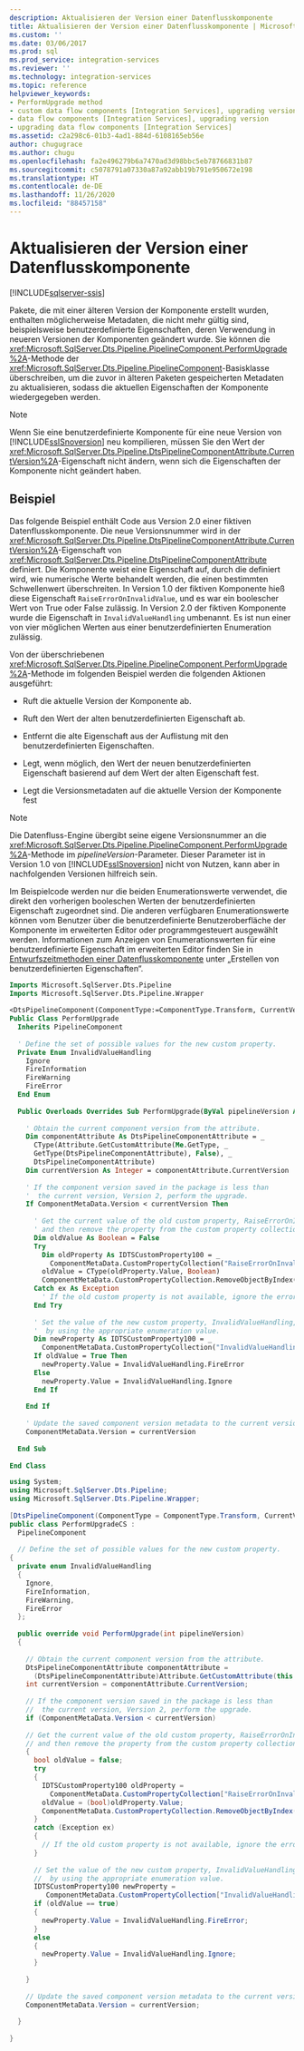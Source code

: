 ```yaml
---
description: Aktualisieren der Version einer Datenflusskomponente
title: Aktualisieren der Version einer Datenflusskomponente | Microsoft-Dokumentation
ms.custom: ''
ms.date: 03/06/2017
ms.prod: sql
ms.prod_service: integration-services
ms.reviewer: ''
ms.technology: integration-services
ms.topic: reference
helpviewer_keywords:
- PerformUpgrade method
- custom data flow components [Integration Services], upgrading version
- data flow components [Integration Services], upgrading version
- upgrading data flow components [Integration Services]
ms.assetid: c2a298c6-01b3-4ad1-884d-6108165eb56e
author: chugugrace
ms.author: chugu
ms.openlocfilehash: fa2e496279b6a7470ad3d98bbc5eb78766831b87
ms.sourcegitcommit: c5078791a07330a87a92abb19b791e950672e198
ms.translationtype: HT
ms.contentlocale: de-DE
ms.lasthandoff: 11/26/2020
ms.locfileid: "88457158"
---
```

# <a name="upgrading-the-version-of-a-data-flow-component"></a>Aktualisieren der Version einer Datenflusskomponente

[!INCLUDE[sqlserver-ssis](../../../includes/applies-to-version/sqlserver-ssis.md)]


  Pakete, die mit einer älteren Version der Komponente erstellt wurden, enthalten möglicherweise Metadaten, die nicht mehr gültig sind, beispielsweise benutzerdefinierte Eigenschaften, deren Verwendung in neueren Versionen der Komponenten geändert wurde. Sie können die <xref:Microsoft.SqlServer.Dts.Pipeline.PipelineComponent.PerformUpgrade%2A>-Methode der <xref:Microsoft.SqlServer.Dts.Pipeline.PipelineComponent>-Basisklasse überschreiben, um die zuvor in älteren Paketen gespeicherten Metadaten zu aktualisieren, sodass die aktuellen Eigenschaften der Komponente wiedergegeben werden.  
  
> [!NOTE]  
>  Wenn Sie eine benutzerdefinierte Komponente für eine neue Version von [!INCLUDE[ssISnoversion](../../../includes/ssisnoversion-md.md)] neu kompilieren, müssen Sie den Wert der <xref:Microsoft.SqlServer.Dts.Pipeline.DtsPipelineComponentAttribute.CurrentVersion%2A>-Eigenschaft nicht ändern, wenn sich die Eigenschaften der Komponente nicht geändert haben.  
  
## <a name="example"></a>Beispiel  
 Das folgende Beispiel enthält Code aus Version 2.0 einer fiktiven Datenflusskomponente. Die neue Versionsnummer wird in der <xref:Microsoft.SqlServer.Dts.Pipeline.DtsPipelineComponentAttribute.CurrentVersion%2A>-Eigenschaft von <xref:Microsoft.SqlServer.Dts.Pipeline.DtsPipelineComponentAttribute> definiert. Die Komponente weist eine Eigenschaft auf, durch die definiert wird, wie numerische Werte behandelt werden, die einen bestimmten Schwellenwert überschreiten. In Version 1.0 der fiktiven Komponente hieß diese Eigenschaft `RaiseErrorOnInvalidValue`, und es war ein boolescher Wert von True oder False zulässig. In Version 2.0 der fiktiven Komponente wurde die Eigenschaft in `InvalidValueHandling` umbenannt. Es ist nun einer von vier möglichen Werten aus einer benutzerdefinierten Enumeration zulässig.  
  
 Von der überschriebenen <xref:Microsoft.SqlServer.Dts.Pipeline.PipelineComponent.PerformUpgrade%2A>-Methode im folgenden Beispiel werden die folgenden Aktionen ausgeführt:  
  
-   Ruft die aktuelle Version der Komponente ab.  
  
-   Ruft den Wert der alten benutzerdefinierten Eigenschaft ab.  
  
-   Entfernt die alte Eigenschaft aus der Auflistung mit den benutzerdefinierten Eigenschaften.  
  
-   Legt, wenn möglich, den Wert der neuen benutzerdefinierten Eigenschaft basierend auf dem Wert der alten Eigenschaft fest.  
  
-   Legt die Versionsmetadaten auf die aktuelle Version der Komponente fest  
  
> [!NOTE]  
>  Die Datenfluss-Engine übergibt seine eigene Versionsnummer an die <xref:Microsoft.SqlServer.Dts.Pipeline.PipelineComponent.PerformUpgrade%2A>-Methode im *pipelineVersion*-Parameter. Dieser Parameter ist in Version 1.0 von [!INCLUDE[ssISnoversion](../../../includes/ssisnoversion-md.md)] nicht von Nutzen, kann aber in nachfolgenden Versionen hilfreich sein.  
  
 Im Beispielcode werden nur die beiden Enumerationswerte verwendet, die direkt den vorherigen booleschen Werten der benutzerdefinierten Eigenschaft zugeordnet sind. Die anderen verfügbaren Enumerationswerte können vom Benutzer über die benutzerdefinierte Benutzeroberfläche der Komponente im erweiterten Editor oder programmgesteuert ausgewählt werden. Informationen zum Anzeigen von Enumerationswerten für eine benutzerdefinierte Eigenschaft im erweiterten Editor finden Sie in [Entwurfszeitmethoden einer Datenflusskomponente](../../../integration-services/extending-packages-custom-objects/data-flow/design-time-methods-of-a-data-flow-component.md) unter „Erstellen von benutzerdefinierten Eigenschaften“.  
  
```vb  
Imports Microsoft.SqlServer.Dts.Pipeline  
Imports Microsoft.SqlServer.Dts.Pipeline.Wrapper  
  
<DtsPipelineComponent(ComponentType:=ComponentType.Transform, CurrentVersion:=2)> _  
Public Class PerformUpgrade  
  Inherits PipelineComponent  
  
  ' Define the set of possible values for the new custom property.  
  Private Enum InvalidValueHandling  
    Ignore  
    FireInformation  
    FireWarning  
    FireError  
  End Enum  
  
  Public Overloads Overrides Sub PerformUpgrade(ByVal pipelineVersion As Integer)  
  
    ' Obtain the current component version from the attribute.  
    Dim componentAttribute As DtsPipelineComponentAttribute = _  
      CType(Attribute.GetCustomAttribute(Me.GetType, _  
      GetType(DtsPipelineComponentAttribute), False), _  
      DtsPipelineComponentAttribute)  
    Dim currentVersion As Integer = componentAttribute.CurrentVersion  
  
    ' If the component version saved in the package is less than  
    '  the current version, Version 2, perform the upgrade.  
    If ComponentMetaData.Version < currentVersion Then  
  
      ' Get the current value of the old custom property, RaiseErrorOnInvalidValue,   
      ' and then remove the property from the custom property collection.  
      Dim oldValue As Boolean = False  
      Try  
        Dim oldProperty As IDTSCustomProperty100 = _  
          ComponentMetaData.CustomPropertyCollection("RaiseErrorOnInvalidValue")  
        oldValue = CType(oldProperty.Value, Boolean)  
        ComponentMetaData.CustomPropertyCollection.RemoveObjectByIndex("RaiseErrorOnInvalidValue")  
      Catch ex As Exception  
        ' If the old custom property is not available, ignore the error.  
      End Try  
  
      ' Set the value of the new custom property, InvalidValueHandling,  
      '  by using the appropriate enumeration value.  
      Dim newProperty As IDTSCustomProperty100 = _  
        ComponentMetaData.CustomPropertyCollection("InvalidValueHandling")  
      If oldValue = True Then  
        newProperty.Value = InvalidValueHandling.FireError  
      Else  
        newProperty.Value = InvalidValueHandling.Ignore  
      End If  
  
    End If  
  
    ' Update the saved component version metadata to the current version.  
    ComponentMetaData.Version = currentVersion  
  
  End Sub  
  
End Class  
```  
  
```csharp  
using System;  
using Microsoft.SqlServer.Dts.Pipeline;  
using Microsoft.SqlServer.Dts.Pipeline.Wrapper;  
  
[DtsPipelineComponent(ComponentType = ComponentType.Transform, CurrentVersion = 2)]  
public class PerformUpgradeCS :  
  PipelineComponent  
  
  // Define the set of possible values for the new custom property.  
{  
  private enum InvalidValueHandling  
  {  
    Ignore,  
    FireInformation,  
    FireWarning,  
    FireError  
  };  
  
  public override void PerformUpgrade(int pipelineVersion)  
  {  
  
    // Obtain the current component version from the attribute.  
    DtsPipelineComponentAttribute componentAttribute =   
      (DtsPipelineComponentAttribute)Attribute.GetCustomAttribute(this.GetType(), typeof(DtsPipelineComponentAttribute), false);  
    int currentVersion = componentAttribute.CurrentVersion;  
  
    // If the component version saved in the package is less than  
    //  the current version, Version 2, perform the upgrade.  
    if (ComponentMetaData.Version < currentVersion)  
  
    // Get the current value of the old custom property, RaiseErrorOnInvalidValue,   
    // and then remove the property from the custom property collection.  
    {  
      bool oldValue = false;  
      try  
      {  
        IDTSCustomProperty100 oldProperty =   
          ComponentMetaData.CustomPropertyCollection["RaiseErrorOnInvalidValue"];  
        oldValue = (bool)oldProperty.Value;  
        ComponentMetaData.CustomPropertyCollection.RemoveObjectByIndex("RaiseErrorOnInvalidValue");  
      }  
      catch (Exception ex)  
      {  
        // If the old custom property is not available, ignore the error.  
      }  
  
      // Set the value of the new custom property, InvalidValueHandling,  
      //  by using the appropriate enumeration value.  
      IDTSCustomProperty100 newProperty =   
         ComponentMetaData.CustomPropertyCollection["InvalidValueHandling"];  
      if (oldValue == true)  
      {  
        newProperty.Value = InvalidValueHandling.FireError;  
      }  
      else  
      {  
        newProperty.Value = InvalidValueHandling.Ignore;  
      }  
  
    }  
  
    // Update the saved component version metadata to the current version.  
    ComponentMetaData.Version = currentVersion;  
  
  }  
  
}  
```
